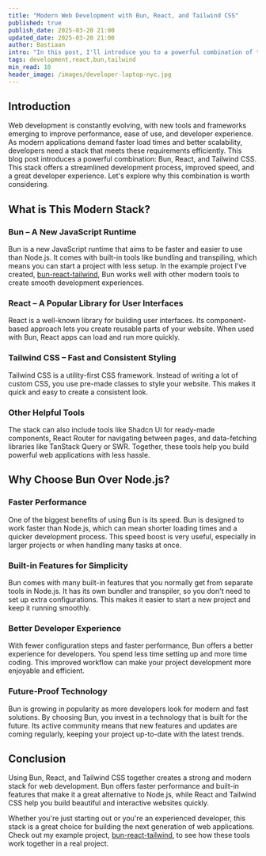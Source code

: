 ```yaml
---
title: "Modern Web Development with Bun, React, and Tailwind CSS"
published: true
publish_date: 2025-03-20 21:00
updated_date: 2025-03-20 21:00
author: Bastiaan
intro: "In this post, I'll introduce you to a powerful combination of tools for modern web development: Bun, React, and Tailwind CSS. This stack offers a streamlined development process, improved speed, and a great developer experience."
tags: development,react,bun,tailwind
min_read: 10
header_image: /images/developer-laptop-nyc.jpg
---
```

## Introduction

Web development is constantly evolving, with new tools and frameworks emerging to improve performance, ease of use, and developer experience. As modern applications demand faster load times and better scalability, developers need a stack that meets these requirements efficiently. This blog post introduces a powerful combination: Bun, React, and Tailwind CSS. This stack offers a streamlined development process, improved speed, and a great developer experience. Let's explore why this combination is worth considering.

## What is This Modern Stack?

### Bun – A New JavaScript Runtime
Bun is a new JavaScript runtime that aims to be faster and easier to use than Node.js. It comes with built-in tools like bundling and transpiling, which means you can start a project with less setup. In the example project I've created, [bun-react-tailwind](https://github.com/basst85/bun-react-tailwind), Bun works well with other modern tools to create smooth development experiences.

### React – A Popular Library for User Interfaces
React is a well-known library for building user interfaces. Its component-based approach lets you create reusable parts of your website. When used with Bun, React apps can load and run more quickly.

### Tailwind CSS – Fast and Consistent Styling
Tailwind CSS is a utility-first CSS framework. Instead of writing a lot of custom CSS, you use pre-made classes to style your website. This makes it quick and easy to create a consistent look.

### Other Helpful Tools
The stack can also include tools like Shadcn UI for ready-made components, React Router for navigating between pages, and data-fetching libraries like TanStack Query or SWR. Together, these tools help you build powerful web applications with less hassle.

## Why Choose Bun Over Node.js?

### Faster Performance
One of the biggest benefits of using Bun is its speed. Bun is designed to work faster than Node.js, which can mean shorter loading times and a quicker development process. This speed boost is very useful, especially in larger projects or when handling many tasks at once.

### Built-in Features for Simplicity
Bun comes with many built-in features that you normally get from separate tools in Node.js. It has its own bundler and transpiler, so you don't need to set up extra configurations. This makes it easier to start a new project and keep it running smoothly.

### Better Developer Experience
With fewer configuration steps and faster performance, Bun offers a better experience for developers. You spend less time setting up and more time coding. This improved workflow can make your project development more enjoyable and efficient.

### Future-Proof Technology
Bun is growing in popularity as more developers look for modern and fast solutions. By choosing Bun, you invest in a technology that is built for the future. Its active community means that new features and updates are coming regularly, keeping your project up-to-date with the latest trends.

## Conclusion

Using Bun, React, and Tailwind CSS together creates a strong and modern stack for web development. Bun offers faster performance and built-in features that make it a great alternative to Node.js, while React and Tailwind CSS help you build beautiful and interactive websites quickly.

Whether you're just starting out or you're an experienced developer, this stack is a great choice for building the next generation of web applications. Check out my example project, [bun-react-tailwind](https://github.com/basst85/bun-react-tailwind), to see how these tools work together in a real project.
